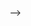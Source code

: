 <!-- folder structure
-Model->  class
-repository (db) -> abstract class (inMemory - mongodb)
-controller -> js logic for the routes (usually one liner + validation)
-routes -> req res related logic (invoke controller)
* (dry) for the route name & middleware
-middleware (isAuthenticated) should apply to all routes except /auth
-utils -> verifyToken()
-mongoose schema (inside /repository/mongodb)
? how to pass the data from middleware to functions
<!-- abstract crud users -->

-->

<!--
database related validation should be handeled in the repo instead of controller
error handling func should take a cb and resolve or reject instead of try catch blocks
middleware should be named isAuthenticated
change baseError in auth

 -->
